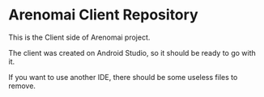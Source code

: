 # Arenomai Client Repository

This is the Client side of Arenomai project.

The client was created on Android Studio, so it should be ready to go 
with it.

If you want to use another IDE, there should be some useless files to 
remove.
